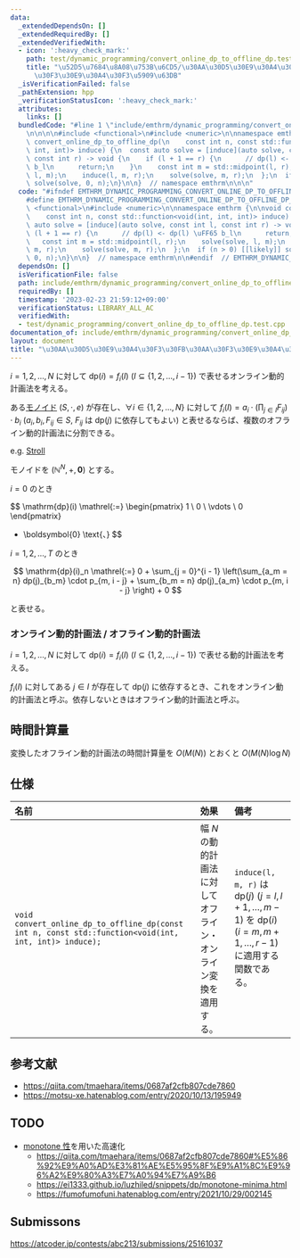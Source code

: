 ```yaml
---
data:
  _extendedDependsOn: []
  _extendedRequiredBy: []
  _extendedVerifiedWith:
  - icon: ':heavy_check_mark:'
    path: test/dynamic_programming/convert_online_dp_to_offline_dp.test.cpp
    title: "\u52D5\u7684\u8A08\u753B\u6CD5/\u30AA\u30D5\u30E9\u30A4\u30F3\u30FB\u30AA\
      \u30F3\u30E9\u30A4\u30F3\u5909\u63DB"
  _isVerificationFailed: false
  _pathExtension: hpp
  _verificationStatusIcon: ':heavy_check_mark:'
  attributes:
    links: []
  bundledCode: "#line 1 \"include/emthrm/dynamic_programming/convert_online_dp_to_offline_dp.hpp\"\
    \n\n\n\n#include <functional>\n#include <numeric>\n\nnamespace emthrm {\n\nvoid\
    \ convert_online_dp_to_offline_dp(\n    const int n, const std::function<void(int,\
    \ int, int)> induce) {\n  const auto solve = [induce](auto solve, const int l,\
    \ const int r) -> void {\n    if (l + 1 == r) {\n      // dp(l) <- dp(l) \uFF65\
    \ b_l\n      return;\n    }\n    const int m = std::midpoint(l, r);\n    solve(solve,\
    \ l, m);\n    induce(l, m, r);\n    solve(solve, m, r);\n  };\n  if (n > 0) [[likely]]\
    \ solve(solve, 0, n);\n}\n\n}  // namespace emthrm\n\n\n"
  code: "#ifndef EMTHRM_DYNAMIC_PROGRAMMING_CONVERT_ONLINE_DP_TO_OFFLINE_DP_HPP_\n\
    #define EMTHRM_DYNAMIC_PROGRAMMING_CONVERT_ONLINE_DP_TO_OFFLINE_DP_HPP_\n\n#include\
    \ <functional>\n#include <numeric>\n\nnamespace emthrm {\n\nvoid convert_online_dp_to_offline_dp(\n\
    \    const int n, const std::function<void(int, int, int)> induce) {\n  const\
    \ auto solve = [induce](auto solve, const int l, const int r) -> void {\n    if\
    \ (l + 1 == r) {\n      // dp(l) <- dp(l) \uFF65 b_l\n      return;\n    }\n \
    \   const int m = std::midpoint(l, r);\n    solve(solve, l, m);\n    induce(l,\
    \ m, r);\n    solve(solve, m, r);\n  };\n  if (n > 0) [[likely]] solve(solve,\
    \ 0, n);\n}\n\n}  // namespace emthrm\n\n#endif  // EMTHRM_DYNAMIC_PROGRAMMING_CONVERT_ONLINE_DP_TO_OFFLINE_DP_HPP_\n"
  dependsOn: []
  isVerificationFile: false
  path: include/emthrm/dynamic_programming/convert_online_dp_to_offline_dp.hpp
  requiredBy: []
  timestamp: '2023-02-23 21:59:12+09:00'
  verificationStatus: LIBRARY_ALL_AC
  verifiedWith:
  - test/dynamic_programming/convert_online_dp_to_offline_dp.test.cpp
documentation_of: include/emthrm/dynamic_programming/convert_online_dp_to_offline_dp.hpp
layout: document
title: "\u30AA\u30D5\u30E9\u30A4\u30F3\u30FB\u30AA\u30F3\u30E9\u30A4\u30F3\u5909\u63DB"
---
```


$i = 1, 2, \ldots, N$ に対して $\mathrm{dp}(i) = f_i(I)$ ($I \subseteq \lbrace 1, 2, \ldots, i - 1 \rbrace$) で表せるオンライン動的計画法を考える。

ある[モノイド](../../.verify-helper/docs/static/algebraic_structure.md) $(S, \cdot, e)$ が存在し、$\forall i \in \lbrace 1, 2, \ldots, N \rbrace$ に対して $f_i(I) = a_i \cdot (\prod_{j \in I} F_{ij}) \cdot b_i$ ($a_i, b_i, F_{ij} \in S,\ F_{ij} \text{ は } \mathrm{dp}(j) \text{ に依存してもよい}$) と表せるならば、複数のオフライン動的計画法に分割できる。

e.g. [Stroll](https://atcoder.jp/contests/abc213/submissions/25161037)

モノイドを $(\mathbb{N}^N, +, \boldsymbol{0})$ とする。

$i = 0$ のとき

$$
  \mathrm{dp}(i) \mathrel{:=}
  \begin{pmatrix}
    1 \\
    0 \\
    \vdots \\
    0
  \end{pmatrix}
  + \boldsymbol{0} \text{、}
$$

$i = 1, 2, \ldots, T$ のとき

$$
  \mathrm{dp}(i)_n \mathrel{:=} 0 + \sum_{j = 0}^{i - 1} \left(\sum_{a_m = n} dp(j)_{b_m} \cdot p_{m, i - j} + \sum_{b_m = n} dp(j)_{a_m} \cdot p_{m, i - j} \right) + 0
$$

と表せる。


### オンライン動的計画法 / オフライン動的計画法

$i = 1, 2, \ldots, N$ に対して $\mathrm{dp}(i) = f_i(I)$ ($I \subseteq \lbrace 1, 2, \ldots, i - 1 \rbrace$) で表せる動的計画法を考える。

$f_i(I)$ に対してある $j \in I$ が存在して $\mathrm{dp}(j)$ に依存するとき、これをオンライン動的計画法と呼ぶ。依存しないときはオフライン動的計画法と呼ぶ。


## 時間計算量

変換したオフライン動的計画法の時間計算量を $O(M(N))$ とおくと $O(M(N)\log{N})$


## 仕様

|名前|効果|備考|
|:--|:--|:--|
|`void convert_online_dp_to_offline_dp(const int n, const std::function<void(int, int, int)> induce);`|幅 $N$ の動的計画法に対してオフライン・オンライン変換を適用する。|`induce(l, m, r)` は $\mathrm{dp}(j)$ ($j = l, l + 1, \ldots, m - 1$) を $\mathrm{dp}(i)$ ($i = m, m + 1, \ldots, r - 1$) に適用する関数である。|


## 参考文献

- https://qiita.com/tmaehara/items/0687af2cfb807cde7860
- https://motsu-xe.hatenablog.com/entry/2020/10/13/195949


## TODO

- [monotone 性](./knuth_yao_speedup.md)を用いた高速化
  - https://qiita.com/tmaehara/items/0687af2cfb807cde7860#%E5%86%92%E9%A0%AD%E3%81%AE%E5%95%8F%E9%A1%8C%E9%96%A2%E9%80%A3%E7%A0%94%E7%A9%B6
  - https://ei1333.github.io/luzhiled/snippets/dp/monotone-minima.html
  - https://fumofumofuni.hatenablog.com/entry/2021/10/29/002145


## Submissons

https://atcoder.jp/contests/abc213/submissions/25161037
